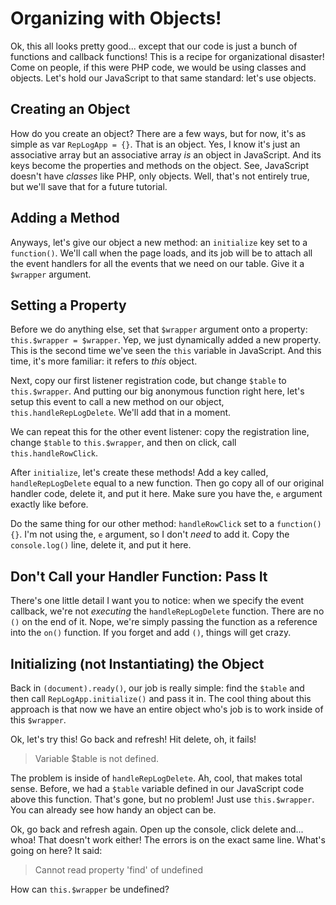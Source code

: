 # Organizing with Objects!

Ok, this all looks pretty good... except that our code is just a bunch of functions
and callback functions! This is a recipe for organizational disaster! Come on people,
if this were PHP code, we would be using classes and objects. Let's hold our JavaScript
to that same standard: let's use objects.

## Creating an Object

How do you create an object? There are a few ways, but for now, it's as simple as
var `RepLogApp = {}`. That is an object. Yes, I know it's just an associative array
but an associative array *is* an object in JavaScript. And its keys become the properties
and methods on the object. See, JavaScript doesn't have *classes* like PHP, only
objects. Well, that's not entirely true, but we'll save that for a future tutorial.

## Adding a Method

Anyways, let's give our object a new method: an `initialize` key set to a `function()`.
We'll call when the page loads, and its job will be to attach all the event handlers
for all the events that we need on our table. Give it a `$wrapper` argument.

## Setting a Property

Before we do anything else, set that `$wrapper` argument onto a property:
`this.$wrapper = $wrapper`. Yep, we just dynamically added a new property. This
is the second time we've seen the `this` variable in JavaScript. And this time,
it's more familiar: it refers to *this* object.

Next, copy our first listener registration code, but change `$table` to `this.$wrapper`.
And putting our big anonymous function right here, let's setup this event to call
a new method on our object, `this.handleRepLogDelete`. We'll add that in a moment.

We can repeat this for the other event listener: copy the registration line, change
`$table` to `this.$wrapper`, and then on click, call `this.handleRowClick`.

After `initialize`, let's create these methods! Add a key called, `handleRepLogDelete`
equal to a new function. Then go copy all of our original handler code, delete it,
and put it here. Make sure you have the, `e` argument exactly like before.

Do the same thing for our other method: `handleRowClick` set to a `function() {}`.
I'm not using the, `e` argument, so I don't *need* to add it. Copy the `console.log()`
line, delete it, and put it here.

## Don't Call your Handler Function: Pass It

There's one little detail I want you to notice: when we specify the event callback,
we're not *executing* the `handleRepLogDelete` function. There are no `()` on the
end of it. Nope, we're simply passing the function as a reference into the `on()`
function. If you forget and add `()`, things will get crazy.

## Initializing (not Instantiating) the Object

Back in `(document).ready()`, our job is really simple: find the `$table` and then
call `RepLogApp.initialize()` and pass it in. The cool thing about this approach
is that now we have an entire object who's job is to work inside of this `$wrapper`.

Ok, let's try this! Go back and refresh! Hit delete, oh, it fails!

> Variable $table is not defined.

The problem is inside of `handleRepLogDelete`. Ah, cool, that makes total sense.
Before, we had a `$table` variable defined in our JavaScript code above this function.
That's gone, but no problem! Just use `this.$wrapper`. You can already see how
handy an object can be.

Ok, go back and refresh again. Open up the console, click delete and... whoa! That
doesn't work either! The errors is on the exact same line. What's going on here?
It said:

> Cannot read property 'find' of undefined

How can `this.$wrapper` be undefined?

